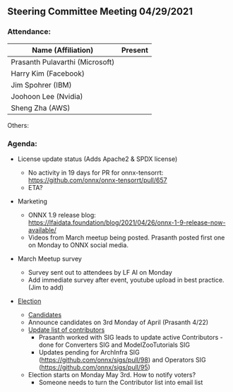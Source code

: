 ## Steering Committee Meeting 04/29/2021

### Attendance:

| Name (Affiliation)              | Present  |
| ------------------------------- | -------- |
| Prasanth Pulavarthi (Microsoft) |       |
| Harry Kim (Facebook)            |       |
| Jim Spohrer (IBM)               |       |
| Joohoon Lee (Nvidia)            |       |
| Sheng Zha (AWS)                 |       |

Others:

### Agenda:

* License update status (Adds Apache2 & SPDX license)
    * No activity in 19 days for PR for onnx-tensorrt: https://github.com/onnx/onnx-tensorrt/pull/657
    * ETA?

* Marketing
    * ONNX 1.9 release blog: https://lfaidata.foundation/blog/2021/04/26/onnx-1-9-release-now-available/
    * Videos from March meetup being posted. Prasanth posted first one on Monday to ONNX social media.

* March Meetup survey
    * Survey sent out to attendees by LF AI on Monday
    * Add immediate survey after event, youtube upload in best practice. (Jim to add)

* [Election](https://github.com/onnx/onnx/blob/master/community/sc-election-guidelines.md)
    * [Candidates](https://github.com/onnx/steering-committee/blob/master/elections/2021/list-sc-candidates.md)
    * Announce candidates on 3rd Monday of April (Prasanth 4/22)
    * [Update list of contributors](https://github.com/onnx/steering-committee/blob/master/elections/2020/list-contributors.md)
        * Prasanth worked with SIG leads to update active Contributors - done for Converters SIG and ModelZooTutorials SIG
        * Updates pending for ArchInfra SIG (https://github.com/onnx/sigs/pull/98) and Operators SIG (https://github.com/onnx/sigs/pull/95)
    * Election starts on Monday May 3rd. How to notify voters?
        * Someone needs to turn the Contributor list into email list
